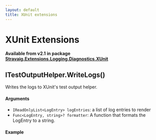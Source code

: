 ```yaml
---
layout: default
title: XUnit extensions
---
```


# XUnit Extensions

**Available from v2.1 in package [Stravaig.Extensions.Logging.Diagnostics.XUnit](https://www.nuget.org/packages/Stravaig.Extensions.Logging.Diagnostics.XUnit)**

## ITestOutputHelper.WriteLogs()

Writes the logs to XUnit's test output helper.

#### Arguments

* `IReadOnlyList<LogEntry> logEntries`: a list of log entries to render
* `Func<LogEntry, string>? formatter`: A function that formats the LogEntry to a string.

#### Example

```csharp
```